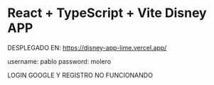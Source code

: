 # React + TypeScript + Vite Disney APP

DESPLEGADO EN: https://disney-app-lime.vercel.app/

username: pablo
password: molero

LOGIN GOOGLE Y REGISTRO NO FUNCIONANDO

